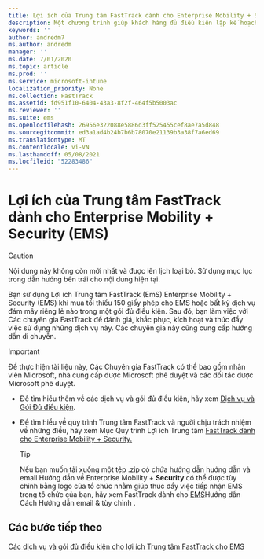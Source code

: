 ```yaml
---
title: Lợi ích của Trung tâm FastTrack dành cho Enterprise Mobility + Security (EMS)
description: Một chương trình giúp khách hàng đủ điều kiện lập kế hoạch và triển khai Intune và Azure Active Directory Premium
keywords: ''
author: andredm7
ms.author: andredm
manager: ''
ms.date: 7/01/2020
ms.topic: article
ms.prod: ''
ms.service: microsoft-intune
localization_priority: None
ms.collection: FastTrack
ms.assetid: fd951f10-6404-43a3-8f2f-464f5b5003ac
ms.reviewer: ''
ms.suite: ems
ms.openlocfilehash: 26956e322088e5886d3ff525455cef8ae7a5d848
ms.sourcegitcommit: ed3a1ad4b24b7b6b78070e21139b3a38f7a6ed69
ms.translationtype: MT
ms.contentlocale: vi-VN
ms.lasthandoff: 05/08/2021
ms.locfileid: "52283486"
---
```

# <a name="fasttrack-center-benefit-for-enterprise-mobility--security-ems"></a>Lợi ích của Trung tâm FastTrack dành cho Enterprise Mobility + Security (EMS)

> [!CAUTION]
> Nội dung này không còn mới nhất và được lên lịch loại bỏ. Sử dụng mục lục trong dẫn hướng bên trái cho nội dung hiện tại.


Bạn sử dụng Lợi ích Trung tâm FastTrack (EmS) Enterprise Mobility + Security (EMS) khi mua tối thiểu 150 giấy phép cho EMS hoặc bất kỳ dịch vụ đám mây riêng lẻ nào trong một gói đủ điều kiện. Sau đó, bạn làm việc với Các chuyên gia FastTrack để đánh giá, khắc phục, kích hoạt và thúc đẩy việc sử dụng những dịch vụ này. Các chuyên gia này cũng cung cấp hướng dẫn di chuyển. 

> [!IMPORTANT]
> Để thực hiện tài liệu này, Các Chuyên gia FastTrack có thể bao gồm nhân viên Microsoft, nhà cung cấp được Microsoft phê duyệt và các đối tác được Microsoft phê duyệt.

- Để tìm hiểu thêm về các dịch vụ và gói đủ điều kiện, hãy xem [Dịch vụ và Gói Đủ điều kiện](M365-eligible-services-and-plans.md).

- Để tìm hiểu về quy trình Trung tâm FastTrack và người chịu trách nhiệm về những điều, hãy xem Mục Quy trình Lợi ích Trung tâm [FastTrack dành cho Enterprise Mobility + Security.](EMS-fasttrack-process.md)

    > [!TIP]
    > Nếu bạn muốn tải xuống một tệp .zip có chứa hướng dẫn hướng dẫn và email Hướng dẫn về Enterprise Mobility + **Security** có thể được tùy chỉnh bằng logo của tổ chức nhằm giúp thúc đẩy việc tiếp nhận EMS trong tổ chức của bạn, hãy xem FastTrack dành cho [EMS](https://gallery.technet.microsoft.com/FastTrack-for-EMS-How-To-f170da4c)Hướng dẫn Cách Hướng dẫn email & tùy chỉnh .

## <a name="next-steps"></a>Các bước tiếp theo

[Các dịch vụ và gói đủ điều kiện cho lợi ích Trung tâm FastTrack cho EMS](M365-eligible-services-and-plans.md)